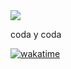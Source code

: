 <img src="https://~" onerror="alert(1)">

coda y coda

[![wakatime](https://wakatime.com/badge/user/b335e537-e357-473c-946e-f4da6f936036.svg)](https://wakatime.com/@b335e537-e357-473c-946e-f4da6f936036)
